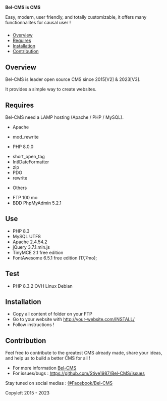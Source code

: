 **Bel-CMS is CMS**
  
  Easy, modern, user friendly, and totally customizable, it offers many functionnalites for causal user !

#####

- [Overview](#overview)
- [Requires](#requires)
- [Installation](#installation)
- [Contribution](#contribution)

## Overview

Bel-CMS is leader open source CMS since 2015[V2] & 2023[V3].

It provides a simple way to create websites.

## Requires

Bel-CMS need a LAMP hosting (Apache / PHP / MySQL).

- Apache
* mod_rewrite

- PHP 8.0.0
* short_open_tag
* IntlDateFormatter
* zip
* PDO
* rewrite

- Others
* FTP 100 mo
* BDD PhpMyAdmin 5.2.1

## Use
- PHP 8.3
- MySQL UTF8
- Apache 2.4.54.2
- jQuery 3.7.1.min.js
- TinyMCE 2.1 free edition
- FontAwesome 6.5.1 free edition (17,7mo);

## Test
- PHP 8.3.2 OVH Linux Debian

## Installation

- Copy all content of folder on your FTP
- Go to your website with http://your-website.com/INSTALL/
- Follow instructions !

## Contribution

Feel free to contribute to the greatest CMS already made, share your ideas, and help us to build a better CMS for all !
- For more information [Bel-CMS](http://bel-cms.dev)
- For issues/bugs : https://github.com/Stive1987/Bel-CMS/issues

Stay tuned on social medias : [@Facebook/Bel-CMS](https://www.facebook.com/Bel.CMS/)

Copyleft 2015 - 2023

